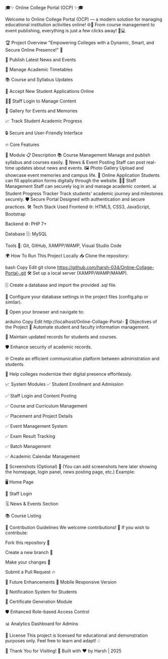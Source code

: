 🎓✨ Online College Portal (OCP) ✨🎓<br>

Welcome to Online College Portal (OCP) — a modern solution for managing educational institution activities online! 🌐🏫
From course management to event publishing, everything is just a few clicks away! 🚀💻

🏆 Project Overview
"Empowering Colleges with a Dynamic, Smart, and Secure Online Presence!" 🌟

📰 Publish Latest News and Events

📅 Manage Academic Timetables

📚 Course and Syllabus Updates

📝 Accept New Student Applications Online

👩‍🏫 Staff Login to Manage Content

📸 Gallery for Events and Memories

📈 Track Student Academic Progress

🔒 Secure and User-Friendly Interface

🔥 Core Features

🚀 Module	📋 Description
📚 Course Management	Manage and publish syllabus and courses easily.
📰 News & Event Posting	Staff can post real-time updates about news and events.
🖼 Photo Gallery	Upload and showcase event memories and campus life.
📝 Online Application	Students can fill application forms digitally through the website.
👨‍🏫 Staff Management	Staff can securely log in and manage academic content.
📊 Student Progress Tracker	Track students' academic journey and milestones securely.
🛡 Secure Portal	Designed with authentication and secure practices.
🛠️ Tech Stack Used
Frontend 🌐: HTML5, CSS3, JavaScript, Bootstrap

Backend ⚙️: PHP 7+

Database 🗄: MySQL

Tools 🧰: Git, GitHub, XAMPP/WAMP, Visual Studio Code

🌍 How To Run This Project Locally
📥 Clone the repository:

bash
Copy
Edit
git clone https://github.com/harsh-034/Online-Collage-Portal-.git
🛠 Set up a local server (XAMPP/WAMP/MAMP).

🗄 Create a database and import the provided .sql file.

📝 Configure your database settings in the project files (config.php or similar).

🚀 Open your browser and navigate to:

arduino
Copy
Edit
http://localhost/Online-Collage-Portal-
🎯 Objectives of the Project
🎯 Automate student and faculty information management.

📑 Maintain updated records for students and courses.

🛡 Enhance security of academic records.

🌐 Create an efficient communication platform between administration and students.

🏫 Help colleges modernize their digital presence effortlessly.

📈 System Modules
✅ Student Enrollment and Admission

✅ Staff Login and Content Posting

✅ Course and Curriculum Management

✅ Placement and Project Details

✅ Event Management System

✅ Exam Result Tracking

✅ Batch Management

✅ Academic Calendar Management

📸 Screenshots (Optional) 📸
(You can add screenshots here later showing the homepage, login panel, news posting page, etc.)
Example:

🖥️ Home Page

🔑 Staff Login

🗓 News & Events Section

📚 Course Listing

🤝 Contribution Guidelines
We welcome contributions! 🎉
If you wish to contribute:

Fork this repository 🍴

Create a new branch 🔧

Make your changes 🚀

Submit a Pull Request 🔥

🧠 Future Enhancements
📱 Mobile Responsive Version

🔔 Notification System for Students

📜 Certificate Generation Module

🛡️ Enhanced Role-based Access Control

📊 Analytics Dashboard for Admins

📝 License
This project is licensed for educational and demonstration purposes only.
Feel free to learn and adapt! 💡

🚀 Thank You for Visiting! 🚀
Built with ❤️ by Harsh | 2025
